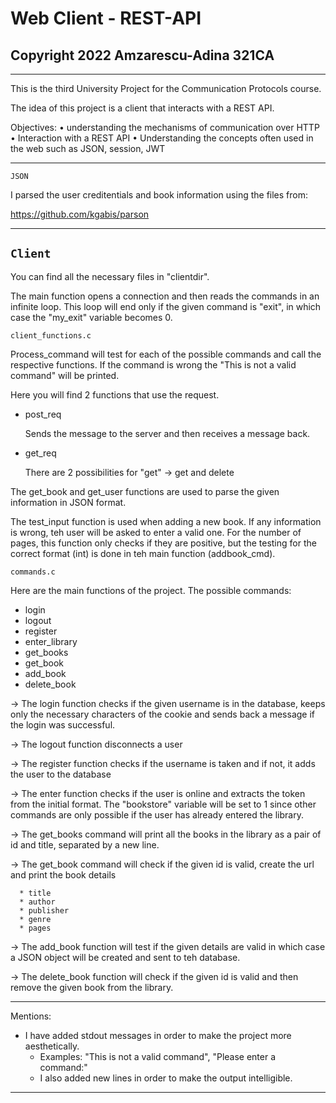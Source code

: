 # Web Client - REST-API
## Copyright 2022 Amzarescu-Adina 321CA

____________________________________________________________________________

This is the third University Project for the Communication Protocols course.

The idea of this project is a client that interacts with a REST API.

Objectives:
• understanding the mechanisms of communication over HTTP
• Interaction with a REST API
• Understanding the concepts often used in the web such as JSON, session, JWT

____________________________________________________________________________

`JSON`

I parsed the user creditentials and book information using the files from:

https://github.com/kgabis/parson

____________________________________________________________________________

## `Client`

You can find all the necessary files in "clientdir".

The main function opens a connection and then reads the commands in an
infinite loop. This loop will end only if the given command is "exit",
in which case the "my_exit" variable becomes 0.

`client_functions.c`

Process_command will test for each of the possible commands and call the
respective functions. If the command is wrong the "This is not a valid command"
will be printed.

Here you will find 2 functions that use the request.

 * post_req
   
   Sends the message to the server and then receives a message back.
   
 * get_req

   There are 2 possibilities for "get" -> get and delete
   
The get_book and get_user functions are used to parse the given information
in JSON format.

The test_input function is used when adding a new book. If any information
is wrong, teh user will be asked to enter a valid one. For the number
of pages, this function only checks if they are positive, but the testing
for the correct format (int) is done in teh main function (addbook_cmd).

`commands.c`

Here are the main functions of the project.
The possible commands:
   * login
   * logout
   * register
   * enter_library
   * get_books
   * get_book
   * add_book
   * delete_book

-> The login function checks if the given username is in the database,
   keeps only the necessary characters of the cookie and sends back a
   message if the login was successful.
 
-> The logout function disconnects a user

-> The register function checks if the username is taken and 
   if not, it adds the user to the database
   
-> The enter function checks if the user is online and extracts
   the token from the initial format. The "bookstore" variable
   will be set to 1 since other commands are only possible if the
   user has already entered the library.
   
-> The get_books command will print all the books in the library
   as a pair of id and title, separated by a new line.
   
-> The get_book command will check if the given id is valid,
   create the url and print the book details
   
      * title
      * author
      * publisher
      * genre
      * pages
      
-> The add_book function will test if the given details are valid in which
   case a JSON object will be created and sent to teh database.
   
-> The delete_book function will check if the given id is valid and then
   remove the given book from the library.

____________________________________________________________________________

Mentions:
  * I have added stdout messages in order to make the project more
    aesthetically.
      * Examples: "This is not a valid command", "Please enter a command:"
      * I also added new lines in order to make the output intelligible.
____________________________________________________________________________

